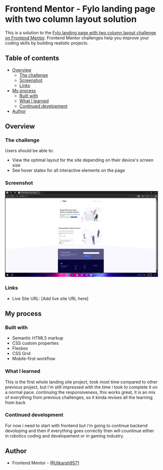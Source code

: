 # Frontend Mentor - Fylo landing page with two column layout solution

This is a solution to the [Fylo landing page with two column layout challenge on Frontend Mentor](https://www.frontendmentor.io/challenges/fylo-landing-page-with-two-column-layout-5ca5ef041e82137ec91a50f5). Frontend Mentor challenges help you improve your coding skills by building realistic projects. 

## Table of contents

- [Overview](#overview)
  - [The challenge](#the-challenge)
  - [Screenshot](#screenshot)
  - [Links](#links)
- [My process](#my-process)
  - [Built with](#built-with)
  - [What I learned](#what-i-learned)
  - [Continued development](#continued-development)
- [Author](#author)

## Overview

### The challenge

Users should be able to:

- View the optimal layout for the site depending on their device's screen size
- See hover states for all interactive elements on the page

### Screenshot

![](./images/Screenshot%20(338).png)

### Links

- Live Site URL: [Add live site URL here]

## My process

### Built with

- Semantic HTML5 markup
- CSS custom properties
- Flexbox
- CSS Grid
- Mobile-first workflow

### What I learned

This is the first whole landing site project, took most time compared to other previous project, but i'm still impressed with the time i took to complete it on a normal pace. continuing the responsiveness, this works great, it is an mix of everything from previous challenges, so it kinda revises all the learning from back

### Continued development

For now i need to start with frontend but i'm going to continue backend devoloping and then if everything goes correctly then will countinue either in robotics coding and developement or in gaming industry. 

## Author

- Frontend Mentor - [@Utkarsh9571](https://www.frontendmentor.io/profile/Utkarsh9571)
